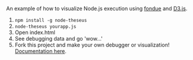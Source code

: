 An example of how to visualize Node.js execution using [fondue](https://github.com/adobe-research/fondue) and [D3.js](http://d3js.org/).

1. `npm install -g node-theseus`
2. `node-theseus yourapp.js`
3. Open index.html
4. See debugging data and go 'wow...'
5. Fork this project and make your own debugger or visualization! [Documentation here](http://adobe-research.github.io/fondue/).
